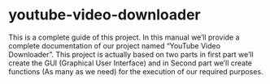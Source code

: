 # youtube-video-downloader
This is a complete guide of this project. In this manual we’ll provide a complete documentation of our project named “YouTube Video Downloader”. This project is actually based on two parts in first part we’ll create the GUI (Graphical User Interface) and in Second part we’ll create functions (As many as we need) for the execution of our required purposes. 
